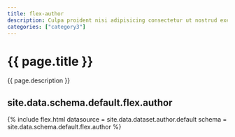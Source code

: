 ```yaml
---
title: flex-author
description: Culpa proident nisi adipisicing consectetur ut nostrud exercitation do reprehenderit fugiat irure dolore ut irure. Eu consectetur duis est laboris culpa commodo anim ut tempor nulla. Laboris ex et proident exercitation.
categories: ["category3"]
---
```

<!--v1.2.135 pages/includes/flex-author.md-->


# {{ page.title }}

{{ page.description }}



## site.data.schema.default.flex.author

{% include flex.html datasource = site.data.dataset.author.default schema = site.data.schema.default.flex.author %}
